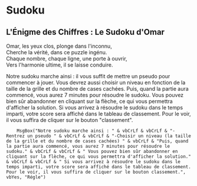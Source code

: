 # Sudoku  
## L'Énigme des Chiffres : Le Sudoku d'Omar  
Omar, les yeux clos, plonge dans l'inconnu,  
Cherche la vérité, dans ce puzzle ingénu.  
Chaque nombre, chaque ligne, une porte à ouvrir,  
Vers l'harmonie ultime, il se laisse conduire.  


Notre sudoku marche ainsi : il vous suffit de mettre un pseudo pour commencer à jouer. Vous devrez aussi choisir un niveau en fonction de la taille de la grille et du nombre de cases cachées. Puis, quand la partie aura commencé, vous aurez 7 minutes pour résoudre le sudoku. Vous pouvez bien sûr abandonner en cliquant sur la flèche, ce qui vous permettra d'afficher la solution. Si vous arrivez à résoudre le sudoku dans le temps imparti, votre score sera affiché dans le tableau de classement. Pour le voir, il vous suffira de cliquer sur le bouton "classement".


        MsgBox("Notre sudoku marche ainsi : " & vbCrLf & vbCrLf & "-Rentrez un pseudo " & vbCrLf & vbCrLf & "-Choisir un niveau (la taille de la grille et du nombre de cases cachées) " & vbCrLf & "Puis, quand la partie aura commencé, vous aurez 7 minutes pour résoudre le sudoku." & vbCrLf & vbCrLf & " Vous pouvez bien sûr abandonner en cliquant sur la flèche, ce qui vous permettra d'afficher la solution." & vbCrLf & vbCrLf & " Si vous arrivez à résoudre le sudoku dans le temps imparti, votre score sera affiché dans le tableau de classement. Pour le voir, il vous suffira de cliquer sur le bouton classement.", vbYes, "Régle")
